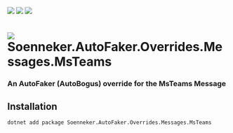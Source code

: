 ﻿[![](https://img.shields.io/nuget/v/soenneker.autofaker.overrides.messages.msteams.svg?style=for-the-badge)](https://www.nuget.org/packages/soenneker.autofaker.overrides.messages.msteams/)
[![](https://img.shields.io/github/actions/workflow/status/soenneker/soenneker.autofaker.overrides.messages.msteams/publish-package.yml?style=for-the-badge)](https://github.com/soenneker/soenneker.autofaker.overrides.messages.msteams/actions/workflows/publish-package.yml)
[![](https://img.shields.io/nuget/dt/soenneker.autofaker.overrides.messages.msteams.svg?style=for-the-badge)](https://www.nuget.org/packages/soenneker.autofaker.overrides.messages.msteams/)

# ![](https://user-images.githubusercontent.com/4441470/224455560-91ed3ee7-f510-4041-a8d2-3fc093025112.png) Soenneker.AutoFaker.Overrides.Messages.MsTeams
### An AutoFaker (AutoBogus) override for the MsTeams Message

## Installation

```
dotnet add package Soenneker.AutoFaker.Overrides.Messages.MsTeams
```
